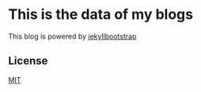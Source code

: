 # This is the data of my blogs


This blog is powered by [jekyllbootstrap](http://jekyllbootstrap.com)

## License

[MIT](http://opensource.org/licenses/MIT)
